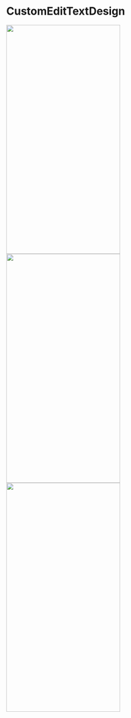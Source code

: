 # CustomEditTextDesign
<img src="https://user-images.githubusercontent.com/53703480/123606097-9a4f6100-d80d-11eb-97fc-49eb2e5d2911.jpg" width="300" height="600"></img>
<img src="https://user-images.githubusercontent.com/53703480/123606104-9c192480-d80d-11eb-84c9-d167fd138c3f.jpg" width="300" height="600"></img>
<img src="https://user-images.githubusercontent.com/53703480/123606116-9f141500-d80d-11eb-9204-8b99c073b6c3.jpg" width="300" height="600"></img>

